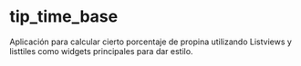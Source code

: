 # tip_time_base

Aplicación para calcular cierto porcentaje de propina utilizando Listviews y listtiles como widgets principales para dar estilo.
